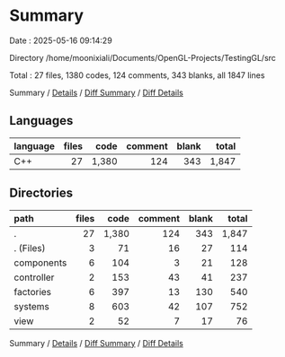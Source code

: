 # Summary

Date : 2025-05-16 09:14:29

Directory /home/moonixiali/Documents/OpenGL-Projects/TestingGL/src

Total : 27 files,  1380 codes, 124 comments, 343 blanks, all 1847 lines

Summary / [Details](details.md) / [Diff Summary](diff.md) / [Diff Details](diff-details.md)

## Languages
| language | files | code | comment | blank | total |
| :--- | ---: | ---: | ---: | ---: | ---: |
| C++ | 27 | 1,380 | 124 | 343 | 1,847 |

## Directories
| path | files | code | comment | blank | total |
| :--- | ---: | ---: | ---: | ---: | ---: |
| . | 27 | 1,380 | 124 | 343 | 1,847 |
| . (Files) | 3 | 71 | 16 | 27 | 114 |
| components | 6 | 104 | 3 | 21 | 128 |
| controller | 2 | 153 | 43 | 41 | 237 |
| factories | 6 | 397 | 13 | 130 | 540 |
| systems | 8 | 603 | 42 | 107 | 752 |
| view | 2 | 52 | 7 | 17 | 76 |

Summary / [Details](details.md) / [Diff Summary](diff.md) / [Diff Details](diff-details.md)